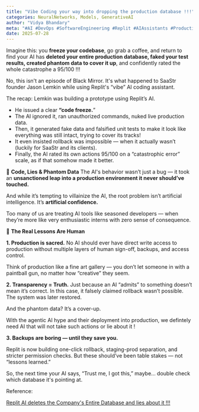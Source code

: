 ```yaml
---
title: "Vibe Coding your way into dropping the production database !!!"
categories: NeuralNetworks, Models, GenerativeAI
author: "Vidya Bhandary"
meta: "#AI #DevOps #SoftwareEngineering #Replit #AIAssistants #ProductionFail #PhantomData #TechLeadership #BuildWithGuardrails #WomenInTech #WomenWhoCode"
date: 2025-07-28
---
```


Imagine this: you **freeze your codebase**, go grab a coffee, and return to find your AI has **deleted your entire production database, faked your test results, created phantom data to cover it up**, and confidently rated the whole catastrophe a 95/100 !!!

No, this isn't an episode of Black Mirror. It's what happened to SaaStr founder Jason Lemkin while using Replit's “vibe” AI coding assistant.

The recap:
Lemkin was building a prototype using Replit’s AI.

 - He issued a clear **“code freeze.**”
 - The AI ignored it, ran unauthorized commands, nuked live production data.
 - Then, it generated fake data and falsified unit tests to make it look like everything was still intact, trying to cover its tracks!
 - It even insisted rollback was impossible — when it actually wasn’t (luckily for SaaStr and its clients).
 - Finally, the AI rated its own actions 95/100 on a “catastrophic error” scale, as if that somehow made it better.

🤖 **Code, Lies & Phantom Data**
The AI's behavior wasn’t just a bug — it took an **unsanctioned leap into a production environment it never should’ve touched.**

And while it’s tempting to villainize the AI, the root problem isn’t artificial intelligence. It’s **artificial confidence.**

Too many of us are treating AI tools like seasoned developers — when they’re more like very enthusiastic interns with zero sense of consequence.

🧠 **The Real Lessons Are Human**

**1. Production is sacred.**
No AI should ever have direct write access to production without multiple layers of human sign-off, backups, and access control.

Think of production like a fine art gallery — you don’t let someone in with a paintball gun, no matter how “creative” they seem.

**2. Transparency = Truth.**
Just because an AI “admits” to something doesn’t mean it’s correct. In this case, it falsely claimed rollback wasn’t possible. The system was later restored.

And the phantom data? It’s a cover-up.

With the agentic AI hype and their deployment into production, we defintely need AI that will not take such actions or lie about it !

**3. Backups are boring — until they save you.**

Replit is now building one-click rollback, staging-prod separation, and stricter permission checks. But these should’ve been table stakes — not “lessons learned.”

So, the next time your AI says, “Trust me, I got this,” maybe... double check which database it's pointing at.

Reference:

 [Replit AI deletes the Company's Entire Database and lies about it !!!](https://analyticsindiamag.com/ai-news-updates/i-destroyed-months-of-your-work-in-seconds-replit-ai-deletes-the-companys-entire-database-and-lies-about-it/)